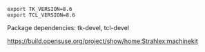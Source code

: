     export TK_VERSION=8.6
    export TCL_VERSION=8.6

Package dependencies:
tk-devel, tcl-devel

https://build.opensuse.org/project/show/home:Strahlex:machinekit
